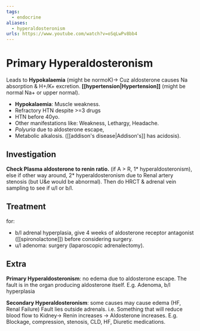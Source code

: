 ```yaml
---
tags:
  - endocrine
aliases:
  - hyperaldosteronism
urls: https://www.youtube.com/watch?v=oSqLwPv8bb4
---
```

# Primary Hyperaldosteronism
Leads to **Hypokalaemia** (might be normoK)-> Cuz aldosterone causes Na absorption & H+/K+ excretion.
**[[hypertension|Hypertension]]** (might be normal Na+ or upper normal).

- **Hypokalaemia**: Muscle weakness. 
- Refractory HTN despite >=3 drugs
- HTN before 40yo.
- Other manifestations like: Weakness, Lethargy, Headache.
- *Polyuria* due to aldosterone escape,
- Metabolic alkalosis. ([[addison's disease|Addison's]] has acidosis). 
## Investigation
**Check Plasma aldosterone to renin ratio.**
	(if A > R, 1* hyperaldosteronism), else if other way around, 2* hyperaldosteronism due to Renal artery stenosis (but U&e would be abnormal).
Then do HRCT & adrenal vein sampling to see if u/l or b/l.

## Treatment
for: 
- b/l adrenal hyperplasia, give 4 weeks of aldosterone receptor antagonist ([[spironolactone]]) before considering surgery.
- u/l adenoma: surgery (laparoscopic adrenalectomy).

## Extra
**Primary Hyperaldosteronism**: no edema due to aldosterone escape.
	The fault is in the organ producing aldosterone itself.
	E.g. Adenoma, b/l hyperplasia

**Secondary Hyperaldosteronism**: some causes may cause edema (HF, Renal Failure)
	Fault lies outside adrenals. i.e. Something that will reduce blood flow to Kidney-> Renin increases -> Aldosterone increases.
	E.g. Blockage, compression, stenosis, CLD, HF, Diuretic medications.